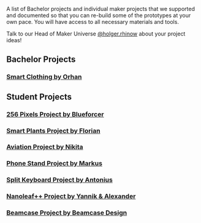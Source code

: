 A list of Bachelor projects and individual maker projects that we supported and documented so that you can re-build some of the prototypes at your own pace. You will have access to all necessary materials and tools.

Talk to our Head of Maker Universe [@holger.rhinow](../team/team.md/#holger-rhinow) about your project ideas! 

## Bachelor Projects <br />

### [Smart Clothing by Orhan](./projects/smart-clothing-project.md)

## Student Projects

### [256 Pixels Project by Blueforcer](./projects/256-pixels-project.md)

### [Smart Plants Project by Florian](./projects/smart-plants-project.md)

### [Aviation Project by Nikita](./projects/aviation-project.md)

### [Phone Stand Project by Markus](./projects/phone-stand-project.md)

### [Split Keyboard Project by Antonius](./projects/split-keyboard-project.md)

### [Nanoleaf++ Project by Yannik & Alexander](./projects/nanoleafplus-project.md)

### [Beamcase Project by Beamcase Design](./projects/beamcase-project.md)